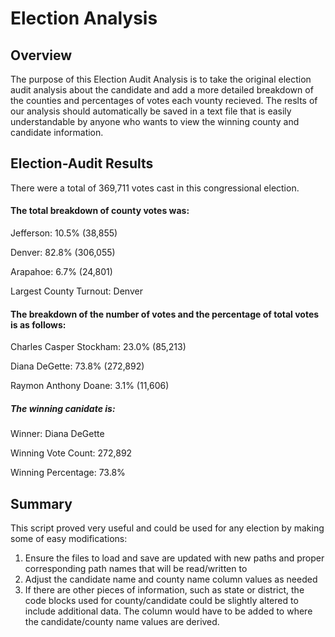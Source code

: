 # Election Analysis

## Overview

The purpose of this Election Audit Analysis is to take the original election audit analysis about the candidate and add a more detailed breakdown of the counties and percentages of votes each vounty recieved. The reslts of our analysis should automatically be saved in a text file that is easily understandable by anyone who wants to view the winning county and candidate information.

## Election-Audit Results

There were a total of 369,711 votes cast in this congressional election.

#### The total breakdown of county votes was:
Jefferson: 10.5% (38,855)

Denver: 82.8% (306,055)

Arapahoe: 6.7% (24,801)

Largest County Turnout: Denver

#### The breakdown of the number of votes and the percentage of total votes is as follows:
Charles Casper Stockham: 23.0% (85,213)

Diana DeGette: 73.8% (272,892)

Raymon Anthony Doane: 3.1% (11,606)

##### The winning canidate is:
Winner: Diana DeGette

Winning Vote Count: 272,892

Winning Percentage: 73.8%

## Summary
This script proved very useful and could be used for any election by making some of easy modifications:
1.	Ensure the files to load and save are updated with new paths and proper corresponding path names that will be read/written to
2.	Adjust the candidate name and county name column values as needed
3.	If there are other pieces of information, such as state or district, the code blocks used for county/candidate could be slightly altered to include additional data. The column would have to be added to where the candidate/county name values are derived.

